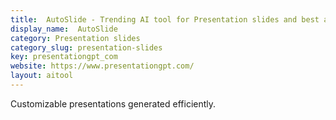 ```yaml
---
title:  AutoSlide - Trending AI tool for Presentation slides and best alternatives
display_name:  AutoSlide
category: Presentation slides
category_slug: presentation-slides
key: presentationgpt_com
website: https://www.presentationgpt.com/
layout: aitool
---
```


Customizable presentations generated efficiently.

